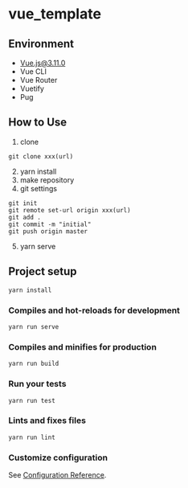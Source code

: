 # vue_template

## Environment
- Vue.js@3.11.0
- Vue CLI
- Vue Router
- Vuetify
- Pug

## How to Use
1. clone
```
git clone xxx(url)
```
2. yarn install
3. make repository
4. git settings
```
git init
git remote set-url origin xxx(url)
git add .
git commit -m "initial"
git push origin master
```
5. yarn serve

## Project setup
```
yarn install
```

### Compiles and hot-reloads for development
```
yarn run serve
```

### Compiles and minifies for production
```
yarn run build
```

### Run your tests
```
yarn run test
```

### Lints and fixes files
```
yarn run lint
```

### Customize configuration
See [Configuration Reference](https://cli.vuejs.org/config/).
